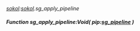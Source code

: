 _[sokol](../../modules/sokol/sokol-module.md):[sokol](../../modules/sokol/sokol-module.md).sg\_apply\_pipeline_
##### Function sg\_apply\_pipeline:Void( pip:[sg_pipeline](../../modules/sokol/sokol-sg_pipeline.md) )
